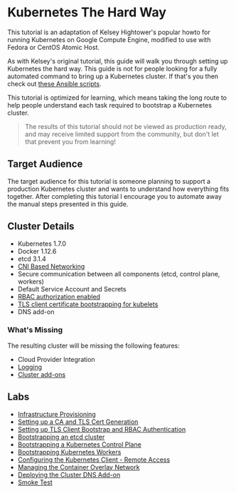 # Kubernetes The Hard Way

This tutorial is an adaptation of Kelsey Hightower's popular howto for running Kubernetes on Google Compute Engine, modified to use with Fedora or CentOS Atomic Host.

As with Kelsey's original tutorial, this guide will walk you through setting up Kubernetes the hard way. This guide is not for people looking for a fully automated command to bring up a Kubernetes cluster. If that's you then check out [these Ansible scripts](https://github.com/kubernetes/contrib/tree/master/ansible).

This tutorial is optimized for learning, which means taking the long route to help people understand each task required to bootstrap a Kubernetes cluster.

> The results of this tutorial should not be viewed as production ready, and may receive limited support from the community, but don't let that prevent you from learning!

## Target Audience

The target audience for this tutorial is someone planning to support a production Kubernetes cluster and wants to understand how everything fits together. After completing this tutorial I encourage you to automate away the manual steps presented in this guide.

## Cluster Details

* Kubernetes 1.7.0
* Docker 1.12.6
* etcd 3.1.4
* [CNI Based Networking](https://github.com/containernetworking/cni)
* Secure communication between all components (etcd, control plane, workers)
* Default Service Account and Secrets
* [RBAC authorization enabled](https://kubernetes.io/docs/admin/authorization)
* [TLS client certificate bootstrapping for kubelets](https://kubernetes.io/docs/admin/kubelet-tls-bootstrapping)
* DNS add-on

### What's Missing

The resulting cluster will be missing the following features:

* Cloud Provider Integration
* [Logging](https://kubernetes.io/docs/concepts/cluster-administration/logging/)
* [Cluster add-ons](https://github.com/kubernetes/kubernetes/tree/master/cluster/addons)

## Labs

* [Infrastructure Provisioning](docs/01-infrastructure.md)
* [Setting up a CA and TLS Cert Generation](docs/02-certificate-authority.md)
* [Setting up TLS Client Bootstrap and RBAC Authentication](docs/03-auth-configs.md)
* [Bootstrapping an etcd cluster](docs/04-etcd.md)
* [Bootstrapping a Kubernetes Control Plane](docs/05-kubernetes-controller.md)
* [Bootstrapping Kubernetes Workers](docs/06-kubernetes-worker.md)
* [Configuring the Kubernetes Client - Remote Access](docs/07-kubectl.md)
* [Managing the Container Overlay Network](docs/08-network.md)
* [Deploying the Cluster DNS Add-on](docs/09-dns-addon.md)
* [Smoke Test](docs/10-smoke-test.md)
